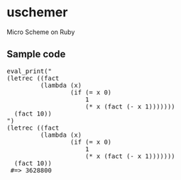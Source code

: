 # uschemer

Micro Scheme on Ruby

## Sample code
<pre>
eval_print("
(letrec ((fact 
         (lambda (x)
                 (if (= x 0)
                     1
                     (* x (fact (- x 1)))))))
  (fact 10))
")
(letrec ((fact 
         (lambda (x)
                 (if (= x 0)
                     1
                     (* x (fact (- x 1)))))))
  (fact 10))
 #=> 3628800
</pre>